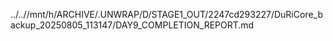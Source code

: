 ../..//mnt/h/ARCHIVE/.UNWRAP/D/STAGE1_OUT/2247cd293227/DuRiCore_backup_20250805_113147/DAY9_COMPLETION_REPORT.md